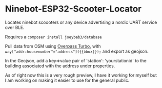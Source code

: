 # Ninebot-ESP32-Scooter-Locator
Locates ninebot scoooters or any device advertising a nordic UART service over BLE.

Requires a
`composer install joeybab3/database`

Pull data from OSM using [Overpass Turbo](https://overpass-turbo.eu/), with `way["addr:housenumber"="address"]({{bbox}});` and export as geojson.

In the Geojson, add a key=>value pair of 'station': 'yourstationid' to the building associated with the address under properties.

As of right now this is a very rough preview, I have it working for myself but I am working on making it easier to use for the general public.
